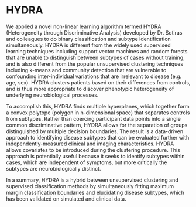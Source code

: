 # HYDRA
We applied a novel non-linear learning algorithm termed HYDRA (Heterogeneity through Discriminative Analysis) developed by Dr. Sotiras and colleagues to do binary classification and subtype identification simultaneously. HYDRA is different from the widely used supervised learning techniques including support vector machines and random forests that are unable to distinguish between subtypes of cases without training, and is also different from the popular unsupervised clustering techniques including k-means and community detection that are vulnerable to confounding inter-individual variations that are irrelevant to disease (e.g. age, sex). HYDRA clusters patients based on their differences from controls, and is thus more appropriate to discover phenotypic heterogeneity of underlying neurobiological processes. 

To accomplish this, HYDRA finds multiple hyperplanes, which together form a convex polytope (polygon in n-dimensional space) that separates controls from subtypes. Rather than coercing participant data points into a single common discriminative pattern, HYDRA allows for the separation of groups distinguished by multiple decision boundaries. The result is a data-driven approach to identifying disease subtypes that can be evaluated further with independently-measured clinical and imaging characteristics. HYDRA allows covariates to be introduced during the clustering procedure. This approach is potentially useful because it seeks to identify subtypes within cases, which are independent of symptoms, but more critically the subtypes are neurobiologically distinct. 

In a summary, HYDRA is a hybrid between unsupervised clustering and supervised classification methods by simultaneously fitting maximum margin classification boundaries and elucidating disease subtypes, which has been validated on simulated and clinical data.
